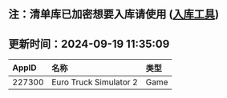 ## 注：清单库已加密想要入库请使用 ([入库工具](https://github.com/BlankTMing/ManifestAutoUpdate/releases))

## 更新时间：2024-09-19 11:35:09
| AppID | 名称 | 类型  |
| :-------------------- | :----------------------------- | :----------- |
| 227300 | Euro Truck Simulator 2| Game |
